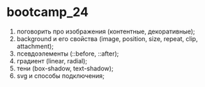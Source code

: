 # bootcamp_24

1. поговорить про изображения (контентные, декоративные);
2. background и его свойства (image, position, size, repeat, clip, attachment);
3. псевдоэлементы (::before, ::after);
4. градиент (linear, radial);
5. тени (box-shadow, text-shadow);
6. svg и способы подключения;
